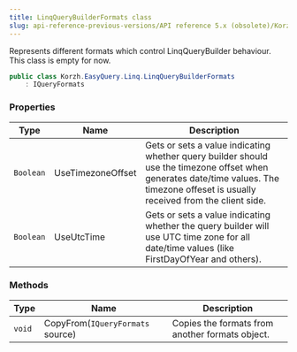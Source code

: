 ```yaml
---
title: LinqQueryBuilderFormats class
slug: api-reference-previous-versions/API reference 5.x (obsolete)/Korzh.EasyQuery.Linq namespace/linqquerybuilderformats-class
---
```



Represents different formats which control LinqQueryBuilder behaviour.  This class is empty for now.
```csharp
public class Korzh.EasyQuery.Linq.LinqQueryBuilderFormats
    : IQueryFormats

```

### Properties

| Type | Name | Description | 
| --- | --- | --- | 
| `Boolean` | UseTimezoneOffset | Gets or sets a value indicating whether query builder should use the timezone offset when generates date/time values.  The timezone offeset is usually received from the client side. | 
| `Boolean` | UseUtcTime | Gets or sets a value indicating whether the query builder will use UTC time zone for all date/time values (like FirstDayOfYear and others). | 


### Methods

| Type | Name | Description | 
| --- | --- | --- | 
| `void` | CopyFrom(`IQueryFormats` source) | Copies the formats from another formats object. |